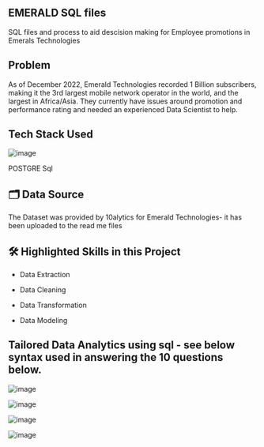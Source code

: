 ## EMERALD SQL files
SQL files and process to aid descision making for Employee promotions in Emerals Technologies

## Problem
As of December 2022, Emerald Technologies recorded 1 Billion subscribers, making it the 3rd largest mobile network operator in the world, 
and the largest in Africa/Asia. They currently have issues around promotion and performance rating and needed an experienced Data Scientist to help.

## Tech Stack Used

![image](https://github.com/AyodejiK101/EMERALD-data/assets/140984130/42f1b09b-b4db-4b53-8112-1d432bb513a6)

POSTGRE Sql

  ## 🗂️ Data Source

The Dataset was provided by 10alytics for  Emerald Technologies- it has been uploaded to the read me files

## 🛠️ Highlighted Skills in this Project

- Data Extraction

- Data Cleaning

- Data Transformation

- Data Modeling


## Tailored Data Analytics using sql - see below syntax used in answering the 10 questions below. 

![image](https://github.com/AyodejiK101/EMERALD-data/assets/140984130/14835bee-0df2-45b2-b443-c6a69e04a678)

![image](https://github.com/AyodejiK101/EMERALD-data/assets/140984130/fc2478f1-74c2-4faf-ac6b-b66549fa965d)

![image](https://github.com/AyodejiK101/EMERALD-data/assets/140984130/cdbebc28-3230-4c25-8156-4e65139742b7)

![image](https://github.com/AyodejiK101/EMERALD-data/assets/140984130/cd63f4af-610d-4be3-8951-d733c62aaf37)










